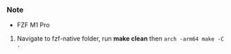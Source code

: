 ### Note
- FZF M1 Pro
1. Navigate to fzf-native folder, run **make clean** then ```arch -arm64 make -C .```

